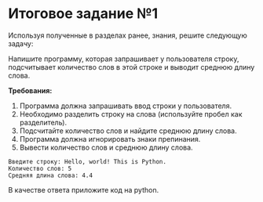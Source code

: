 # Итоговое задание №1
Используя полученные в разделах ранее, знания, решите следующую задачу:

Напишите программу, которая запрашивает у пользователя строку, подсчитывает количество слов в этой строке и выводит среднюю длину слова.

**Требования:**

1. Программа должна запрашивать ввод строки у пользователя.
2. Необходимо разделить строку на слова (используйте пробел как разделитель).
3. Подсчитайте количество слов и найдите среднюю длину слова.
4. Программа должна игнорировать знаки препинания.
5. Вывести количество слов и среднюю длину слова.  

```
Введите строку: Hello, world! This is Python.
Количество слов: 5
Средняя длина слова: 4.4
```
В качестве ответа приложите код на python.

